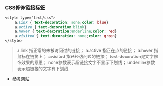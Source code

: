 ### CSS修饰链接标签

```css
<style type="text/css">
　　 a:link { text-decoration: none;color: blue}
　　 a:active { text-decoration:blink}
　　 a:hover { text-decoration:underline;color: red} 
　　 a:visited { text-decoration: none;color: green}
</style>
```

> a:link 指正常的未被访问过的链接；
> a:active 指正在点的链接；
> a:hover 指鼠标在链接上；
> a:visited 指已经访问过的链接；
> text-decoration是文字修饰效果的意思；
> none参数表示超链接文字不显示下划线；
> underline参数表示超链接的文字有下划线
  
- [参考网站](http://blog.csdn.net/ye1992/article/details/9144377)
